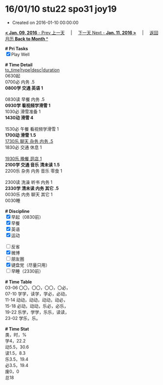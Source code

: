# 16/01/10 stu22 spo31 joy19

- Created on 2016-01-10 00:00:00

[**< Jan. 09, 2016** - Prev 上一天](/lifelogs/2016/01/d09.md) &nbsp; &nbsp; | &nbsp; &nbsp; [下一天 Next - **Jan. 11, 2016 >**](/lifelogs/2016/01/d11.md) &nbsp; &nbsp; |  &nbsp; &nbsp; [返回月历 **Back to Month ^**](/lifelogs/2016/01/index.md)
<br/><div><b># Pri Tasks</b></div><div><input checked="true" type="checkbox"/>Play Well</div><div><br/></div><div><b># Time Detail</b></div><div><u>to_time|type|desc|duration</u></div><div>0630起</div><div>0700必 内务 .5</div><div><b>0800学 交通 英语 1</b></div><div><br/></div><div>0830读 早餐 内务 .5</div><div><b>0930学 看视频学滑雪 1</b></div><div>1030必 滑雪准备 1</div><div><b>1430动 滑雪 4</b></div><div><br/></div><div>1530必 午餐 看视频学滑雪 1</div><div><b>1700动 滑雪 1.5</b></div><div><u>1730乐 聊天 杂务 内务 .5</u></div><div>1830必 交通 休息 1</div><div><br/></div><div><u>1930乐 晚餐 逛店 1</u></div><div><b>2100学 交通 音乐 清未读 1.5</b></div><div>2200乐 杂务 内务 音乐 零食 1</div><div><br/></div><div>2300读 洗澡 听书 内务 1</div><div><b>2330学 清未读 内务 其它 .5</b></div><div>0030乐 内务 聊天 其它 1</div><div>0030睡</div><div><br/></div><div><b># Discipline</b></div><div><input checked="true" type="checkbox"/>早起（0830前）</div><div><input checked="true" type="checkbox"/>早餐</div><div><input checked="true" type="checkbox"/>英语</div><div><input checked="true" type="checkbox"/>运动</div><div><br/></div><div><input type="checkbox"/>反省</div><div><input checked="true" type="checkbox"/>微博</div><div><input type="checkbox"/>朋友圈</div><div><input checked="true" type="checkbox"/>键盘党（尽量只用）</div><div><input type="checkbox"/>早睡（2330前）</div><div><br/></div><div><b># Time Table</b></div><div>03-06 〇〇，〇〇，〇〇，〇必，</div><div>07-10 学学，读学，学必，必动，</div><div>11-14 动动，动动，动动，动必，</div><div>15-18 必动，动动，乐必，必乐，</div><div>19-22 乐学，学学，乐乐，读读，</div><div>23-02 学乐，乐。</div><div><br/></div><div><b># Time Stat</b></div><div>类，时，%</div><div>学4，22.2</div><div>动5.5，30.6</div><div>读1.5，8.3</div><div>乐3.5，19.4</div><div>必3.5，19.4</div><div>废0，0</div><div>总18</div>
